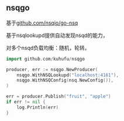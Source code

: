 nsqgo
------------------------------
基于[github.com/nsqio/go-nsq](github.com/nsqio/go-nsq)

基于nsqlookupd提供自动发现nsqd的能力，

对多个nsqd负载均衡：随机，轮转。

```go
import github.com/kuhufu/nsqgo
```

```go
producer, err := nsqgo.NewProducer(
    nsqgo.WithNSQLookupd("localhost:4161"),
    nsqgo.WithNSQConfig(nsq.NewConfig()),
)

err = producer.Publish("fruit", "apple")
if err != nil {
    log.Println(err)
}
```





